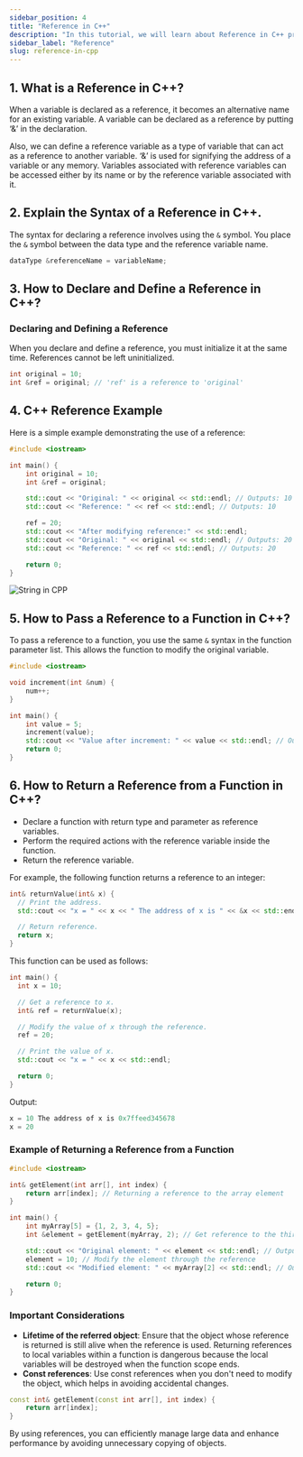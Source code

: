 ```yaml
---
sidebar_position: 4
title: "Reference in C++"
description: "In this tutorial, we will learn about Reference in C++ programming with the help of examples. A reference is an alias for a variable. It is a way to access the value of a variable using a different name. A reference is similar to a pointer, but it is simpler to use and safer than a pointer."
sidebar_label: "Reference"
slug: reference-in-cpp
---
```


## 1. What is a Reference in C++?

When a variable is declared as a reference, it becomes an alternative name for an existing variable. A variable can be declared as a reference by putting ‘&’ in the declaration. 

Also, we can define a reference variable as a type of variable that can act as a reference to another variable. ‘&’ is used for signifying the address of a variable or any memory. Variables associated with reference variables can be accessed either by its name or by the reference variable associated with it.

## 2. Explain the Syntax of a Reference in C++.

The syntax for declaring a reference involves using the `&` symbol. You place the `&` symbol between the data type and the reference variable name.

```cpp
dataType &referenceName = variableName;
```

## 3. How to Declare and Define a Reference in C++?

### Declaring and Defining a Reference

When you declare and define a reference, you must initialize it at the same time. References cannot be left uninitialized.

```cpp
int original = 10;
int &ref = original; // 'ref' is a reference to 'original'
```

## 4. C++ Reference Example

Here is a simple example demonstrating the use of a reference:

```cpp
#include <iostream>

int main() {
    int original = 10;
    int &ref = original;

    std::cout << "Original: " << original << std::endl; // Outputs: 10
    std::cout << "Reference: " << ref << std::endl; // Outputs: 10

    ref = 20;
    std::cout << "After modifying reference:" << std::endl;
    std::cout << "Original: " << original << std::endl; // Outputs: 20
    std::cout << "Reference: " << ref << std::endl; // Outputs: 20

    return 0;
}
```

![String in CPP](../../static/img/day-11/reference-in-cpp.png)


## 5. How to Pass a Reference to a Function in C++?

To pass a reference to a function, you use the same `&` syntax in the function parameter list. This allows the function to modify the original variable.

```cpp
#include <iostream>

void increment(int &num) {
    num++;
}

int main() {
    int value = 5;
    increment(value);
    std::cout << "Value after increment: " << value << std::endl; // Outputs: 6
    return 0;
}
```

## 6. How to Return a Reference from a Function in C++?

- Declare a function with return type and parameter as reference variables.
- Perform the required actions with the reference variable inside the function.
- Return the reference variable. 

For example, the following function returns a reference to an integer: 

```cpp
int& returnValue(int& x) {
  // Print the address.
  std::cout << "x = " << x << " The address of x is " << &x << std::endl;

  // Return reference.
  return x;
}
```

This function can be used as follows:

```cpp
int main() {
  int x = 10;

  // Get a reference to x.
  int& ref = returnValue(x);

  // Modify the value of x through the reference.
  ref = 20;

  // Print the value of x.
  std::cout << "x = " << x << std::endl;

  return 0;
}
```

Output:

```cpp
x = 10 The address of x is 0x7ffeed345678
x = 20
```

### Example of Returning a Reference from a Function

```cpp
#include <iostream>

int& getElement(int arr[], int index) {
    return arr[index]; // Returning a reference to the array element
}

int main() {
    int myArray[5] = {1, 2, 3, 4, 5};
    int &element = getElement(myArray, 2); // Get reference to the third element

    std::cout << "Original element: " << element << std::endl; // Outputs: 3
    element = 10; // Modify the element through the reference
    std::cout << "Modified element: " << myArray[2] << std::endl; // Outputs: 10

    return 0;
}
```

### Important Considerations

- **Lifetime of the referred object**: Ensure that the object whose reference is returned is still alive when the reference is used. Returning references to local variables within a function is dangerous because the local variables will be destroyed when the function scope ends.
- **Const references**: Use const references when you don't need to modify the object, which helps in avoiding accidental changes.

```cpp
const int& getElement(const int arr[], int index) {
    return arr[index];
}
```

By using references, you can efficiently manage large data and enhance performance by avoiding unnecessary copying of objects.


